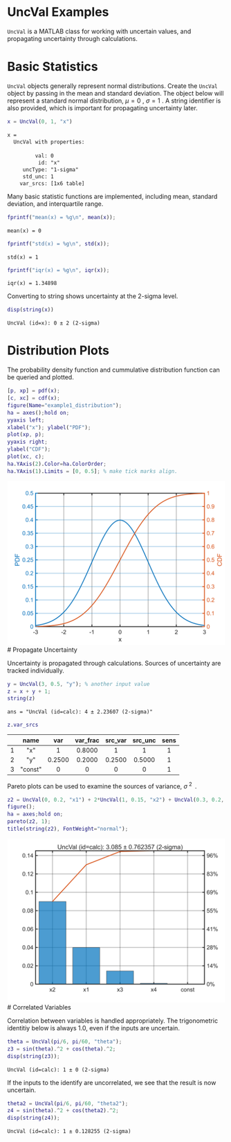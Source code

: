 
# UncVal Examples

`UncVal` is a MATLAB class for working with uncertain values, and propagating uncertainty through calculations.

# Basic Statistics

`UncVal` objects generally represent normal distributions.  Create the `UncVal` object by passing in the mean and standard deviation.  The object below will represent a standard normal distribution, $\mu =0$ , $\sigma =1$ .  A string identifier is also provided, which is important for propagating uncertainty later. 

```matlab
x = UncVal(0, 1, "x")
```

```matlabTextOutput
x = 
  UncVal with properties:

         val: 0
          id: "x"
     uncType: "1-sigma"
     std_unc: 1
    var_srcs: [1x6 table]

```

Many basic statistic functions are implemented, including mean, standard deviation, and interquartile range.

```matlab
fprintf("mean(x) = %g\n", mean(x));
```

```matlabTextOutput
mean(x) = 0
```

```matlab
fprintf("std(x) = %g\n", std(x));
```

```matlabTextOutput
std(x) = 1
```

```matlab
fprintf("iqr(x) = %g\n", iqr(x));
```

```matlabTextOutput
iqr(x) = 1.34898
```

Converting to string shows uncertainty at the 2\-sigma level.

```matlab
disp(string(x))
```

```matlabTextOutput
UncVal (id=x): 0 ± 2 (2-sigma)
```
# Distribution Plots

The probability density function and cummulative distribution function can be queried and plotted.

```matlab
[p, xp] = pdf(x);
[c, xc] = cdf(x);
figure(Name="example1_distribution");
ha = axes();hold on;
yyaxis left;
xlabel("x"); ylabel("PDF");
plot(xp, p);
yyaxis right;
ylabel("CDF");
plot(xc, c);
ha.YAxis(2).Color=ha.ColorOrder;
ha.YAxis(1).Limits = [0, 0.5]; % make tick marks align.
```

<picture>
  <source media="(prefers-color-scheme: dark)" srcset="example1_overview_media/dark/figure_0.png">
   <source media="(prefers-color-scheme: light)" srcset="example1_overview_media/light/figure_0.png">
   <img alt="figure_0.png" src="example1_overview_media/light/figure_0.png">
</picture>
# Propagate Uncertainty

Uncertainty is propagated through calculations.  Sources of uncertainty are tracked individually.

```matlab
y = UncVal(3, 0.5, "y"); % another input value
z = x + y + 1;
string(z)
```

```matlabTextOutput
ans = "UncVal (id=calc): 4 ± 2.23607 (2-sigma)"
```

```matlab
z.var_srcs
```
| |name|var|var_frac|src_var|src_unc|sens|
|:--:|:--:|:--:|:--:|:--:|:--:|:--:|
|1|"x"|1|0.8000|1|1|1|
|2|"y"|0.2500|0.2000|0.2500|0.5000|1|
|3|"const"|0|0|0|0|1|


Pareto plots can be used to examine the sources of variance, $\sigma {\;}^{2\;}$ .

```matlab
z2 = UncVal(0, 0.2, "x1") + 2*UncVal(1, 0.15, "x2") + UncVal(0.3, 0.2, "x3").^2 + cos(UncVal(0.1, 0.3, "x4"));
figure();
ha = axes;hold on;
pareto(z2, 1);
title(string(z2), FontWeight="normal");
```

<picture>
  <source media="(prefers-color-scheme: dark)" srcset="example1_overview_media/dark/figure_1.png">
   <source media="(prefers-color-scheme: light)" srcset="example1_overview_media/light/figure_1.png">
   <img alt="figure_1.png" src="example1_overview_media/light/figure_1.png">
</picture>
# Correlated Variables

Correlation between variables is handled appropriately.  The trigonometric identitiy below is always 1.0, even if the inputs are uncertain.

```matlab
theta = UncVal(pi/6, pi/60, "theta");
z3 = sin(theta).^2 + cos(theta).^2;
disp(string(z3));
```

```matlabTextOutput
UncVal (id=calc): 1 ± 0 (2-sigma)
```

If the inputs to the identify are uncorrelated, we see that the result is now uncertain.

```matlab
theta2 = UncVal(pi/6, pi/60, "theta2");
z4 = sin(theta).^2 + cos(theta2).^2;
disp(string(z4));
```

```matlabTextOutput
UncVal (id=calc): 1 ± 0.128255 (2-sigma)
```

 

